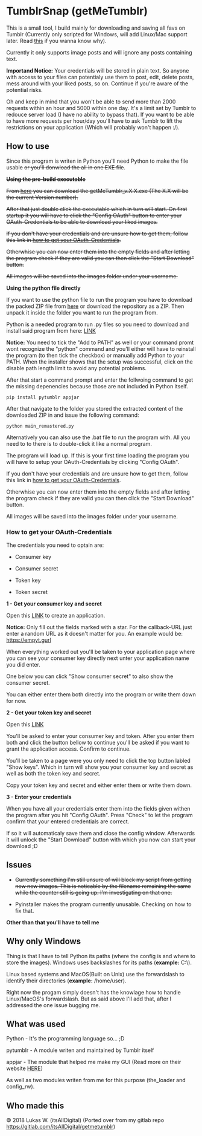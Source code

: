TumblrSnap (getMeTumblr)
========================
This is a small tool, I build mainly for downloading and saving all favs on Tumblr (Currently only scripted for Windows, will add Linux/Mac support later. Read [this](https://gitlab.com/itsAllDigital/getmetumblr#why-only-windows) if you wanna know why).

Currently it only supports image posts and will ignore any posts containing text.

**Importand Notice:** Your credentials will be stored in plain text. So anyone with access to your files can potentialy use them to post, edit, delete posts, mess around with your liked posts, so on. Continue if you're aware of the potential risks.

Oh and keep in mind that you won't be able to send more than 2000 requests within an hour and 5000 within one day. It's a limit set by Tumblr to redouce server load (I have no ability to bypass that). If you want to be able to have more requests per hour/day you'll have to ask Tumblr to lift the restrictions on your application (Which will probably won't happen :/).

## How to use

Since this program is writen in Python you'll need Python to make the file usable <strike>or you'll donwload the all in one EXE file</strike>.

<strike>**Using the pre-build executable**</strike>

<strike>From [here](https://gitlab.com/itsAllDigital/getmetumblr/tags) you can download the getMeTumblr_v.X.X.exe (The X.X will be the current Version number).</strike>

<strike>After that just double click the executable which in turn will start. On first startup it you will have to click the "Config OAuth" button to enter your OAuth-Credentials to be able to download your liked images.</strike>

<strike>If you don't have your credentials and are unsure how to get them, follow this link in [how to get your OAuth-Credentials](https://gitlab.com/itsAllDigital/getmetumblr#how-to-get-your-oauth-credentials).</strike>

<strike>Otherwhise you can now enter them into the empty fields and after letting the program check if they are valid you can then click the "Start Download" button.</strike>

<strike>All images will be saved into the images folder under your username.</strike>

**Using the python file directly**

If you want to use the python file to run the program you have to download the packed ZIP file from [here](https://gitlab.com/itsAllDigital/getmetumblr/tags) or download the repository as a ZIP. Then unpack it inside the folder you want to run the program from.

Python is a needed program to run .py files so you need to download and install said program from here: [LINK](https://www.python.org/downloads/)

**Notice:** You need to tick the "Add to PATH" as well or your command promt wont recognize the "python" command and you'll either will have to reinstall the program (to then tick the checkbox) or manually add Python to your PATH. 
When the installer shows that the setup was successful, click on the disable path length limit to avoid any potential problems.

After that start a command prompt and enter the follwoing command to get the missing depenencies because those are not included in Python itself.

```
pip install pytumblr appjar
```

After that navigate to the folder you stored the extracted content of the downloaded ZIP in and issue the following command:
```
python main_remastered.py
```

Alternatively you can also use the .bat file to run the program with. All you need to to there is to double-click it like a normal program.

The program will load up. If this is your first time loading the program you will have to setup your OAuth-Credentials by clicking "Config OAuth".


If you don't have your credentials and are unsure how to get them, follow this link in [how to get your OAuth-Credentials](https://gitlab.com/itsAllDigital/getmetumblr#how-to-get-your-oauth-credentials).

Otherwhise you can now enter them into the empty fields and after letting the program check if they are valid you can then click the "Start Download" button.

All images will be saved into the images folder under your username.

### How to get your OAuth-Credentials

The credentials you need to optain are:

* Consumer key

* Consumer secret

* Token key

* Token secret

**1 - Get your consumer key and secret**

Open this [LINK](https://www.tumblr.com/oauth/register) to create an application.

**Notice:** Only fill out the fields marked with a star. For the callback-URL just enter a random URL as it doesn't matter for you. An example would be: https://empyt.gurl

When everything worked out you'll be taken to your application page where you can see your consumer key directly next unter your application name you did enter.

One below you can click "Show consumer secret" to also show the consumer secret.

You can either enter them both directly into the program or write them down for now.

**2 - Get your token key and secret**

Open this [LINK](https://api.tumblr.com/console/calls/user/info)

You'll be asked to enter your consumer key and token. After you enter them both and click the button bellow to continue you'll be asked if you want to grant the application access. Confirm to continue.

You'll be taken to a page were you only need to click the top button labled "Show keys". Which in turn will show you your consumer key and secret as well as both the token key and secret.

Copy your token key and secret and either enter them or write them down.

**3 - Enter your credentials**

When you have all your credentials enter them into the fields given withen the program after you hit "Config OAuth". Press "Check" to let the program confirm that your entered credentials are correct.

If so it will automaticaly save them and close the config window. Afterwards it will unlock the "Start Download" button with which you now can start your download ;D

## Issues

 - <strike>Currently something I'm still unsure of will block my script from getting new new images. This is noticable by the filename remaining the same while the counter still is going up. I'm investigating on that one.</strike>

 - Pyinstaller makes the program currently unusable. Checking on how to fix that.

**Other than that you'll have to tell me**

## Why only Windows
Thing is that I have to tell Python its paths (where the config is and where to store the images). Windows uses backslashes for its paths (**example:** C:\\).

Linux based systems and MacOS(Built on Unix) use the forwardslash to identify their directories (**example:** /home/user).

Right now the progam simply doesn't has the knowlage how to handle Linux/MacOS's forwardslash. But as said above I'll add that, after I addressed the one issue bugging me.

## What was used

Python - It's the programming language so... ;D

pytumblr - A module writen and maintained by Tumblr itself

appjar - The module that helped me make my GUI (Read more on their website [HERE](https://appjar.info))

As well as two modules writen from me for this purpose (the_loader and config_rw).

## Who made this

© 2018 Lukas W. (itsAllDigital)
(Ported over from my gitlab repo https://gitlab.com/itsAllDigital/getmetumblr)